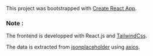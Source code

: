 This project was bootstrapped with [Create React App](https://github.com/facebook/create-react-app).

### Note :

The frontend is developped with React.js and [TailwindCss](https://tailwindcss.com).

The data is extracted from [jsonplaceholder](https://jsonplaceholder.typicode.com) using [axios](https://github.com/axios/axios).



